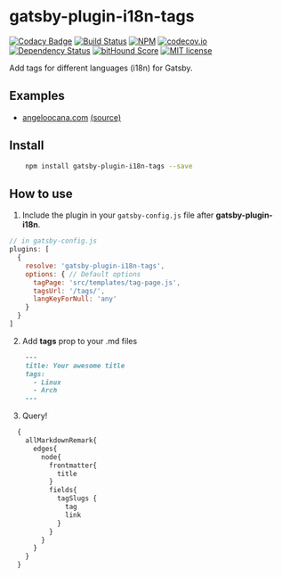 # gatsby-plugin-i18n-tags

[![Codacy Badge](https://api.codacy.com/project/badge/Grade/0b3a917c0cb9433cb12eec33b989c723)](https://www.codacy.com/app/angeloocana/gatsby-plugin-i18n-tags?utm_source=github.com&utm_medium=referral&utm_content=angeloocana/gatsby-plugin-i18n-tags&utm_campaign=badger)
[![Build Status](https://travis-ci.org/angeloocana/gatsby-plugin-i18n-tags.svg)](https://travis-ci.org/angeloocana/gatsby-plugin-i18n-tags)
[![NPM](https://img.shields.io/npm/v/gatsby-plugin-i18n-tags.svg)](https://www.npmjs.com/package/gatsby-plugin-i18n-tags)
[![codecov.io](http://codecov.io/github/angeloocana/gatsby-plugin-i18n-tags/coverage.svg)](http://codecov.io/github/angeloocana/gatsby-plugin-i18n-tags)
[![Dependency Status](https://gemnasium.com/angeloocana/gatsby-plugin-i18n-tags.svg)](https://gemnasium.com/angeloocana/gatsby-plugin-i18n-tags)
[![bitHound Score](https://www.bithound.io/github/gotwarlost/istanbul/badges/score.svg)](https://www.bithound.io/github/angeloocana/gatsby-plugin-i18n-tags)
[![MIT license](http://img.shields.io/badge/license-MIT-brightgreen.svg)](http://opensource.org/licenses/MIT)

Add tags for different languages (i18n) for Gatsby.


## Examples

* [angeloocana.com](https://angeloocana.com/en/tags) [(source)](https://github.com/angeloocana/angeloocana)


## Install
```bash
    npm install gatsby-plugin-i18n-tags --save
```


## How to use
1. Include the plugin in your `gatsby-config.js` file after **gatsby-plugin-i18n**.

```javascript
// in gatsby-config.js
plugins: [
  {
    resolve: 'gatsby-plugin-i18n-tags',
    options: { // Default options
      tagPage: 'src/templates/tag-page.js',
      tagsUrl: '/tags/',
      langKeyForNull: 'any'
    }
  }
]
```


2. Add **tags** prop to your .md files
```markdown
    ---
    title: Your awesome title
    tags:
      - Linux
      - Arch
    ---
```


3. Query!

```graphql
  {
    allMarkdownRemark{
      edges{
        node{
          frontmatter{
            title
          }
          fields{
            tagSlugs {
              tag
              link
            }
          }
        }
      }
    }
  }
```
